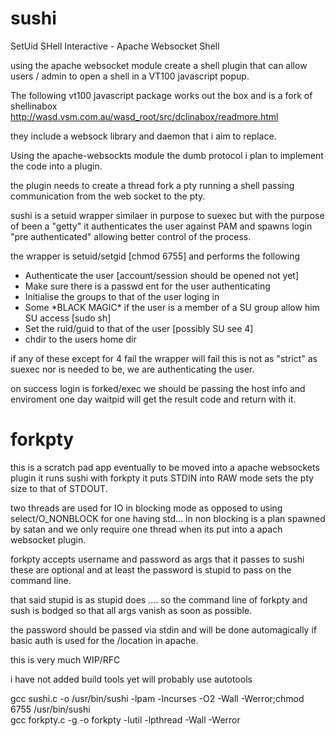 sushi
=====

SetUid SHell Interactive - Apache Websocket Shell

using the apache websocket module create a shell plugin that can allow users / admin to open a shell
in a VT100 javascript popup.

The following vt100 javascript package works out the box and is a fork of shellinabox<BR>
http://wasd.vsm.com.au/wasd_root/src/dclinabox/readmore.html

they include a websock library and daemon that i aim to replace.

Using the apache-websockts module the dumb protocol i plan to implement the code into a plugin.

the plugin needs to create a thread fork a pty running a shell passing communication from the web socket to the pty.

sushi is a setuid wrapper similaer in purpose to suexec but with the purpose of been a "getty" it authenticates
the user against PAM and spawns login "pre authenticated" allowing better control of the process.

the wrapper is setuid/setgid [chmod 6755] and performs the following</BR>
<UL>
<LI>Authenticate the user [account/session should be opened not yet]</LI>
<LI>Make sure there is a passwd ent for the user authenticating</LI>
<LI>Initialise the groups to that of the user loging in</LI>
<LI>Some *BLACK MAGIC* if the user is a member of a SU group allow him SU access [sudo sh]</Li>
<LI>Set the ruid/guid to that of the user [possibly SU see 4]</LI>
<LI>chdir to the users home dir</LI>
</UL>

if any of these except for 4 fail the wrapper will fail this is not as "strict" as suexec nor is needed to be,
we are authenticating the user.

on success login is forked/exec we should be passing the host info and enviroment one day
waitpid will get the result code and return with it.

forkpty
=======

this is a scratch pad app eventually to be moved into a apache websockets plugin it runs sushi with forkpty
it puts STDIN into RAW mode sets the pty size to that of STDOUT.

two threads are used for IO in blocking mode as opposed to using select/O_NONBLOCK for one having std... in 
non blocking is a plan spawned by satan and we only require one thread when its put into a apach websocket plugin.

forkpty accepts username and password as args that it passes to sushi these are optional and at least the password
is stupid to pass on the command line.

that said stupid is as stupid does .... so the command line of forkpty and sush is bodged so that all args vanish
as soon as possible.

the password should be passed via stdin and will be done automagically if basic auth is used for the /location in
apache.

this is very much WIP/RFC

i have not added build tools yet will probably use autotools

gcc sushi.c -o /usr/bin/sushi -lpam -lncurses -O2 -Wall -Werror;chmod 6755 /usr/bin/sushi<BR>
gcc forkpty.c -g -o forkpty -lutil -lpthread -Wall -Werror
